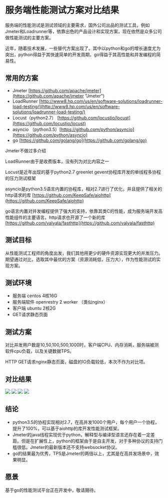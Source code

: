 # 服务端性能测试方案对比结果

服务端的性能测试是测试领域的主要需求，国外公司出品的测试工具，例如Jmeter和Loadrunner等，依靠出色的产品设计和实现方案，现在依然是众多公司做性能测试的主要方案。

近年，随着技术发展，一些替代方案出现了。其中以python和go的增长速度尤为突出，python得益于其快速简单的开发周期，go得益于其高性能和并发编程的简易性。

## 常用的方案

- Jmeter [https://github.com/apache/jmeter](https://github.com/apache/jmeter "Jmeter")
- LoadRunner [http://www8.hp.com/us/en/software-solutions/loadrunner-load-testing/](http://www8.hp.com/us/en/software-solutions/loadrunner-load-testing/)
- Locust（python2.7） [https://github.com/locustio/locust](https://github.com/locustio/locust)
- asyncio （python3.5）[https://github.com/python/asyncio](https://github.com/python/asyncio)
- go [https://github.com/golang/go](https://github.com/golang/go)
 
Jmeter不做过多介绍

LoadRunner由于是收费版本，没有列为对比内容之一

Locust是近年出现的基于python2.7 greenlet gevent协程库开发的单线程多协程的压力测试框架

asyncio是python3.5语言内置的协程库，相对2.7进行了优化，并且提供了相关的http请求的库 [https://github.com/KeepSafe/aiohttp](https://github.com/KeepSafe/aiohttp)

go语言内置对并发编程提供了强大的支持，依靠其类C的性能，成为服务端开发高性能组件的主要语言。http请求也开源了一个新的库[https://github.com/valyala/fasthttp](https://github.com/valyala/fasthttp)

## 测试目标
从性能测试工程师的角度出发，我们其他用更少的硬件资源实现更大的并发压力。期望通过对比，选取其中最优的方案（资源消耗低，压力大），作为性能测试的实现方案。

## 测试环境

- 服务端 centos 4核16G
- 服务端软件 openrestry 2 worker （类似nginx） 
- 客户端 ubuntu 2核2G
- GET请求静态页面

## 测试方案
对比并发用户数是10,50,100,500,1000时，客户端CPU、内存消耗，服务端被测软件cpu负载，以及关键数据TPS。

HTTP GET请求nginx静态页面，磁盘的IO负载较低，本次不作为对比项。

## 对比结果

![](http://i.imgur.com/i2nd9G8.png)
![](http://i.imgur.com/kgN2SRy.png)
![](http://i.imgur.com/CjvZ2eq.png)
![](http://i.imgur.com/rG77Qo1.png)

## 结论
- python3.5的协程实现相对2.7，在高并发1000个用户，每个用户一个协程，提升了100%，可以基于aiohttp的库开发性能测试框架。
- Jmeter的java线程实现优于python，解释型与编译型语言还存在着一定差距。但是在扩展性上，python的框架由于是自主开发，对于多种协议的支持门槛很低。Jmeter的最新版本还不支持websocket协议。
- go的结果最为优秀，TPS是Jmeter的两倍以上，尤其是在高并发场景中，效果明显。

## 愿景
基于go的性能测试平台正在开发中，敬请期待。
